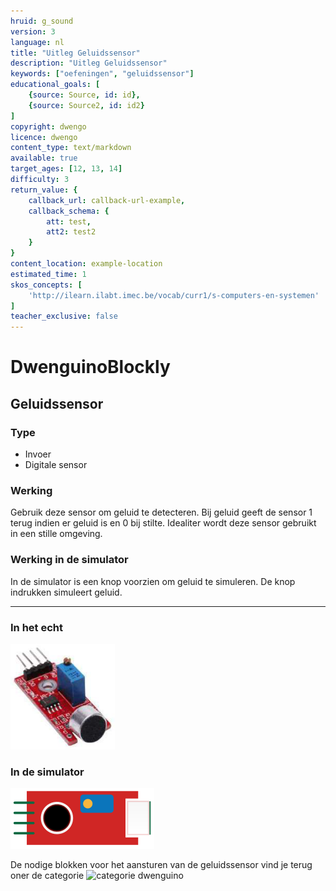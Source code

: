 ```yaml
---
hruid: g_sound
version: 3
language: nl
title: "Uitleg Geluidssensor"
description: "Uitleg Geluidssensor"
keywords: ["oefeningen", "geluidssensor"]
educational_goals: [
    {source: Source, id: id}, 
    {source: Source2, id: id2}
]
copyright: dwengo
licence: dwengo
content_type: text/markdown
available: true
target_ages: [12, 13, 14]
difficulty: 3
return_value: {
    callback_url: callback-url-example,
    callback_schema: {
        att: test,
        att2: test2
    }
}
content_location: example-location
estimated_time: 1
skos_concepts: [
    'http://ilearn.ilabt.imec.be/vocab/curr1/s-computers-en-systemen'
]
teacher_exclusive: false
---
```

# DwenguinoBlockly
## Geluidssensor

### Type
- Invoer
- Digitale sensor

### Werking
Gebruik deze sensor om geluid te detecteren. Bij geluid geeft de sensor 1 terug indien er geluid is en 0 bij stilte. Idealiter wordt deze sensor gebruikt in een stille omgeving.

### Werking in de simulator
In de simulator is een knop voorzien om geluid te simuleren. De knop indrukken simuleert geluid.

***

### In het echt

![](embed/geluidssensor.png "geluidssensor")

### In de simulator

![](embed/sim_geluidssensor.png "geluidssensor simulator")

De nodige blokken voor het aansturen van de geluidssensor vind je terug oner de categorie ![](embed/cat_dwenguino.png "categorie dwenguino")